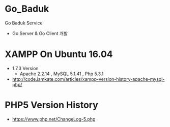 # Go_Baduk
Go Baduk Service 
 - Go Server & Go Client 개발 
 

# XAMPP On Ubuntu 16.04 
*  1.7.3	Version  
   *   Apache 2.2.14	, MySQL 5.1.41	, Php 5.3.1	 
*  http://code.iamkate.com/articles/xampp-version-history-apache-mysql-php/ 

# PHP5 Version History 
*  https://www.php.net/ChangeLog-5.php  

